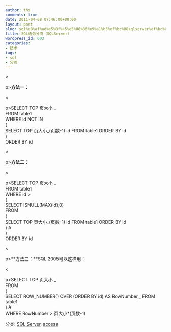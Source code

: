 ```yaml
---
author: ths
comments: true
date: 2011-04-08 07:46:00+00:00
layout: post
slug: sql%e8%af%ad%e5%8f%a5%e5%88%86%e9%a1%b5%ef%bc%88sqlserver%ef%bc%89
title: SQL语句分页（SQLServer）
wordpress_id: 603
categories:
- 技术
tags:
- sql
- 分页
---
```


<





p>**方法一：**





<





p>SELECT TOP 页大小 _  
FROM table1  
WHERE id NOT IN  
(  
SELECT TOP 页大小_(页数-1) id FROM table1 ORDER BY id  
)  
ORDER BY id





<





p>**方法二：**





<





p>SELECT TOP 页大小 _  
FROM table1  
WHERE id >  
(  
SELECT ISNULL(MAX(id),0)   
FROM  
(  
SELECT TOP 页大小_(页数-1) id FROM table1 ORDER BY id  
) A  
)  
ORDER BY id





<





p>**方法三：**SQL 2005可以这样用：





<





p>SELECT TOP 页大小 _  
FROM  
(  
SELECT ROW_NUMBER() OVER (ORDER BY id) AS RowNumber,_ FROM table1  
) A  
WHERE RowNumber > 页大小*(页数-1)





分类: [SQL Server](http://www.cnblogs.com/lijun198504/category/153181.html), [access](http://www.cnblogs.com/lijun198504/category/166346.html)



